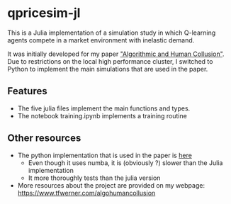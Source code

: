 # qpricesim-jl

This is a Julia implementation of a simulation study in which Q-learning agents compete in a market environment with
inelastic demand.

It was initially developed for my paper ["Algorithmic and Human Collusion"](https://tofewe.github.io/Algorithmic_and_Human_Collusion_Tobias_Werner.pdf). 
Due to restrictions on the local high performance cluster, I switched to Python to implement the main simulations that are used in the paper. 

## Features
- The five julia files implement the main functions and types.
- The notebook training.ipynb implements a training routine

## Other resources
- The python implementation that is used in the paper is [here](https://github.com/ToFeWe/qpricesim)
  - Even though it uses numba, it is (obviously ?) slower than the Julia implementation
  - It more thoroughly tests than the julia version
- More resources about the project are provided on my webpage: https://www.tfwerner.com/algohumancollusion
